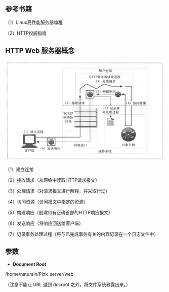 ## 参考书籍

（1）Linux高性能服务器编程

（2）HTTP权威指南

## HTTP Web 服务器概念

![](../imgs/http_web_server.png)

（1）建立连接

（2）接收请求（从网络中读取HTTP请求报文）

（3）处理请求（对请求报文进行解释，并采取行动）

（4）访问资源（访问报文中指定的资源）

（5）构建响应（创建带有正确首部的HTTP响应报文）

（6）发送响应（将响应回送给客户端）

（7）记录事务处理过程（将与已完成事务有关的内容记录在一个日志文件中）

## 参数

- **Document Root**

/home/naturain/Pink_server/web

（注意不能让 URL 退到 docroot 之外，将文件系统暴露出来。）
